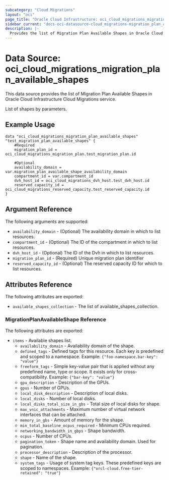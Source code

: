 ```yaml
---
subcategory: "Cloud Migrations"
layout: "oci"
page_title: "Oracle Cloud Infrastructure: oci_cloud_migrations_migration_plan_available_shapes"
sidebar_current: "docs-oci-datasource-cloud_migrations-migration_plan_available_shapes"
description: |-
  Provides the list of Migration Plan Available Shapes in Oracle Cloud Infrastructure Cloud Migrations service
---
```


# Data Source: oci_cloud_migrations_migration_plan_available_shapes
This data source provides the list of Migration Plan Available Shapes in Oracle Cloud Infrastructure Cloud Migrations service.

List of shapes by parameters.

## Example Usage

```hcl
data "oci_cloud_migrations_migration_plan_available_shapes" "test_migration_plan_available_shapes" {
	#Required
	migration_plan_id = oci_cloud_migrations_migration_plan.test_migration_plan.id

	#Optional
	availability_domain = var.migration_plan_available_shape_availability_domain
	compartment_id = var.compartment_id
	dvh_host_id = oci_cloud_migrations_dvh_host.test_dvh_host.id
	reserved_capacity_id = oci_cloud_migrations_reserved_capacity.test_reserved_capacity.id
}
```

## Argument Reference

The following arguments are supported:

* `availability_domain` - (Optional) The availability domain in which to list resources.
* `compartment_id` - (Optional) The ID of the compartment in which to list resources.
* `dvh_host_id` - (Optional) The ID of the Dvh in which to list resources.
* `migration_plan_id` - (Required) Unique migration plan identifier
* `reserved_capacity_id` - (Optional) The reserved capacity ID for which to list resources.


## Attributes Reference

The following attributes are exported:

* `available_shapes_collection` - The list of available_shapes_collection.

### MigrationPlanAvailableShape Reference

The following attributes are exported:

* `items` - Available shapes list.
    * `availability_domain` - Availability domain of the shape.
    * `defined_tags` - Defined tags for this resource. Each key is predefined and scoped to a namespace. Example: `{"foo-namespace.bar-key": "value"}`
    * `freeform_tags` - Simple key-value pair that is applied without any predefined name, type or scope. It exists only for cross-compatibility. Example: `{"bar-key": "value"}`
    * `gpu_description` - Description of the GPUs.
    * `gpus` - Number of GPUs.
    * `local_disk_description` - Description of local disks.
    * `local_disks` - Number of local disks.
    * `local_disks_total_size_in_gbs` - Total size of local disks for shape.
    * `max_vnic_attachments` - Maximum number of virtual network interfaces that can be attached.
    * `memory_in_gbs` - Amount of memory for the shape.
    * `min_total_baseline_ocpus_required` - Minimum CPUs required.
    * `networking_bandwidth_in_gbps` - Shape bandwidth.
    * `ocpus` - Number of CPUs.
    * `pagination_token` - Shape name and availability domain.  Used for pagination.
    * `processor_description` - Description of the processor.
    * `shape` - Name of the shape.
    * `system_tags` - Usage of system tag keys. These predefined keys are scoped to namespaces. Example: `{"orcl-cloud.free-tier-retained": "true"}` 
